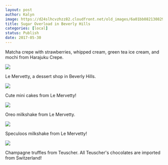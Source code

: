 ```yaml
---
layout: post
author: Kalyn
image: https://d24slhcvzhzz82.cloudfront.net/old_images/6a01bb08213082970d01bb099dc381970d-pi.jpg
title: Sugar Overload in Beverly Hills
categories: [local]
status: Publish
date: 2017-05-30
---
```



Matcha crepe with strawberries, whipped cream, green tea ice cream, and mochi from Harajuku Crepe.


![](https://d24slhcvzhzz82.cloudfront.net/old_images/6a01bb08213082970d01b7c8faab3f970b-pi.jpg)

Le Mervetty, a dessert shop in Beverly Hills.


![](https://d24slhcvzhzz82.cloudfront.net/old_images/6a01bb08213082970d01b7c8faab44970b-pi.jpg)

Cute mini cakes from Le Mervetty!


![](https://d24slhcvzhzz82.cloudfront.net/old_images/6a01bb08213082970d01bb099dc3a1970d-pi.jpg)

Oreo milkshake from Le Mervetty.


![](https://d24slhcvzhzz82.cloudfront.net/old_images/6a01bb08213082970d01bb099dc3ae970d-pi.jpg)

Speculoos milkshake from Le Mervetty!


![](https://d24slhcvzhzz82.cloudfront.net/old_images/6a01bb08213082970d01b7c8faab56970b-pi.jpg)

Champagne truffles from Teuscher. All Teuscher's chocolates are imported from Switzerland!


